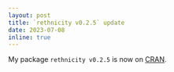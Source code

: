 ```yaml
---
layout: post
title: `rethnicity v0.2.5` update
date: 2023-07-08
inline: true
---
```


My package `rethnicity v0.2.5` is now on [CRAN](https://cran.r-project.org/web/packages/rethnicity/index.html).
